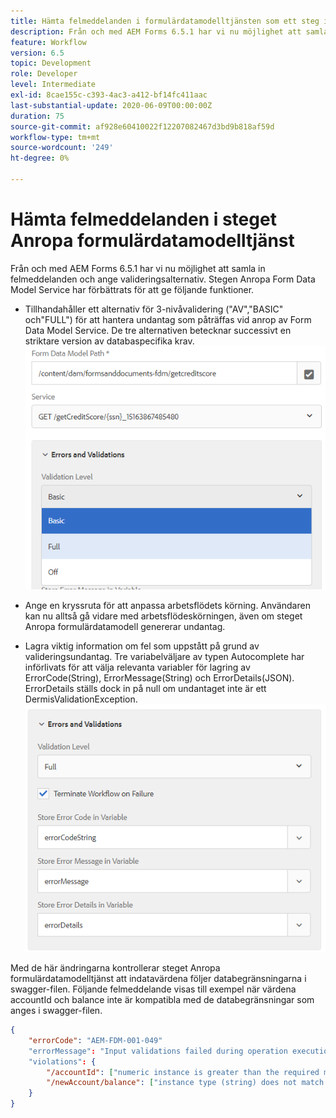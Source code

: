 ```yaml
---
title: Hämta felmeddelanden i formulärdatamodelltjänsten som ett steg i arbetsflödet
description: Från och med AEM Forms 6.5.1 har vi nu möjlighet att samla in felmeddelanden som genererats när vi använder anropa tjänsten Form Data Model som ett steg i AEM Workflow. Arbetsflöde.
feature: Workflow
version: 6.5
topic: Development
role: Developer
level: Intermediate
exl-id: 8cae155c-c393-4ac3-a412-bf14fc411aac
last-substantial-update: 2020-06-09T00:00:00Z
duration: 75
source-git-commit: af928e60410022f12207082467d3bd9b818af59d
workflow-type: tm+mt
source-wordcount: '249'
ht-degree: 0%

---
```


# Hämta felmeddelanden i steget Anropa formulärdatamodelltjänst

Från och med AEM Forms 6.5.1 har vi nu möjlighet att samla in felmeddelanden och ange valideringsalternativ. Stegen Anropa Form Data Model Service har förbättrats för att ge följande funktioner.

* Tillhandahåller ett alternativ för 3-nivåvalidering (&quot;AV&quot;,&quot;BASIC&quot; och&quot;FULL&quot;) för att hantera undantag som påträffas vid anrop av Form Data Model Service. De tre alternativen betecknar successivt en striktare version av databaspecifika krav.
  ![valideringsnivåer](assets/validation-level.PNG)

* Ange en kryssruta för att anpassa arbetsflödets körning. Användaren kan nu alltså gå vidare med arbetsflödeskörningen, även om steget Anropa formulärdatamodell genererar undantag.

* Lagra viktig information om fel som uppstått på grund av valideringsundantag. Tre variabelväljare av typen Autocomplete har införlivats för att välja relevanta variabler för lagring av ErrorCode(String), ErrorMessage(String) och ErrorDetails(JSON). ErrorDetails ställs dock in på null om undantaget inte är ett DermisValidationException.
  ![hämta felmeddelanden](assets/fdm-error-details.PNG)

Med de här ändringarna kontrollerar steget Anropa formulärdatamodelltjänst att indatavärdena följer databegränsningarna i swagger-filen. Följande felmeddelande visas till exempel när värdena accountId och balance inte är kompatibla med de databegränsningar som anges i swagger-filen.

```json
{
    "errorCode": "AEM-FDM-001-049"
    "errorMessage": "Input validations failed during operation execution"
    "violations": {
        "/accountId": ["numeric instance is greater than the required maximum (maximum: 20, found: 97)"],
        "/newAccount/balance": ["instance type (string) does not match any allowed primitive type (allowed: [\"integer\",\"number\"])"]
    }   
}
```
